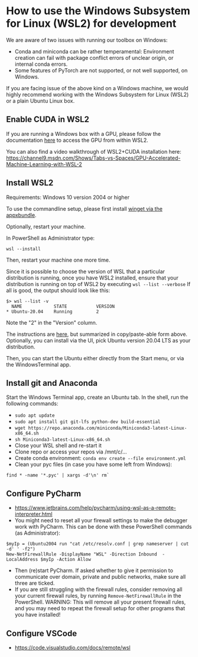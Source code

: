 # How to use the Windows Subsystem for Linux (WSL2) for development

We are aware of two issues with running our toolbox on Windows:

- Conda and miniconda can be rather temperamental: Environment creation can fail with package conflict errors of unclear
  origin, or internal conda errors.
- Some features of PyTorch are not supported, or not well supported, on Windows.

If you are facing issue of the above kind on a Windows machine, we would highly recommend working with the Windows
Subsystem for Linux (WSL2) or a plain Ubuntu Linux box.

## Enable CUDA in WSL2

If you are running a Windows box with a GPU, please follow the documentation
[here](https://docs.microsoft.com/en-us/windows/win32/direct3d12/gpu-cuda-in-wsl) to access the GPU from within WSL2.

You can also find a video walkthrough of WSL2+CUDA installation
here: https://channel9.msdn.com/Shows/Tabs-vs-Spaces/GPU-Accelerated-Machine-Learning-with-WSL-2

## Install WSL2

Requirements: Windows 10 version 2004 or higher

To use the commandline setup, please first install
[winget via the appxbundle](https://github.com/microsoft/winget-cli/releases).

Optionally, restart your machine.

In PowerShell as Administrator type:
```
wsl --install
```

Then, restart your machine one more time.

Since it is possible to choose the version of WSL that a particular distribution is running, once you have WSL2
installed, ensure that your distribution is running on top of WSL2 by executing
`wsl --list --verbose`
If all is good, the output should look like this:

```
$> wsl --list -v
  NAME            STATE           VERSION
* Ubuntu-20.04    Running         2
```

Note the "2" in the "Version" column.

The instructions are [here](https://docs.microsoft.com/en-us/windows/wsl/install), but summarized in copy/paste-able form above. Optionally, you can install via the UI, pick Ubuntu version 20.04 LTS as your distribution.

Then, you can start the Ubuntu either directly from the Start menu, or via the WindowsTerminal app.

## Install git and Anaconda

Start the Windows Terminal app, create an Ubuntu tab. In the shell, run the following commands:

- `sudo apt update`
- `sudo apt install git git-lfs python-dev build-essential`
- `wget https://repo.anaconda.com/miniconda/Miniconda3-latest-Linux-x86_64.sh`
- `sh Miniconda3-latest-Linux-x86_64.sh`
- Close your WSL shell and re-start it
- Clone repo or access your repos via /mnt/c/...
- Create conda environment: `conda env create --file environment.yml`
- Clean your pyc files (in case you have some left from Windows):

```
find * -name '*.pyc' | xargs -d'\n' rm`
```

## Configure PyCharm

- https://www.jetbrains.com/help/pycharm/using-wsl-as-a-remote-interpreter.html
- You might need to reset all your firewall settings to make the debugger work with PyCharm. This can be done with these
  PowerShell commands (as Administrator):

```
$myIp = (Ubuntu2004 run "cat /etc/resolv.conf | grep nameserver | cut -d' ' -f2")
New-NetFirewallRule -DisplayName "WSL" -Direction Inbound  -LocalAddress $myIp -Action Allow
```

- Then (re)start PyCharm. If asked whether to give it permission to communicate over domain, private and public
  networks, make sure all three are ticked.
- If you are still struggling with the firewall rules, consider removing all your current firewall rules, by running
  `Remove-NetFirewallRule` in the PowerShell. WARNING: This will remove all your present firewall rules, and you may
  need to repeat the firewall setup for other programs that you have installed!

## Configure VSCode

- https://code.visualstudio.com/docs/remote/wsl

